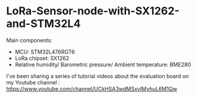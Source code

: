 # LoRa-Sensor-node-with-SX1262-and-STM32L4

Main components:
- MCU: STM32L476RGT6
- LoRa chipset: SX1262
- Relative humidity/ Barometric pressure/ Ambient temperature: BME280

I've been sharing a series of tutorial videos about the evaluation board on my Youtube channel :
https://www.youtube.com/channel/UCkHSA3wdMSxyIMyhuL6M1Qw
